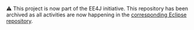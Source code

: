 ⚠️ This project is now part of the EE4J initiative. This repository has been archived as all activities are now happening in the [corresponding Eclipse repository](https://github.com/eclipse-ee4j/metro-jwsdp-samples).
